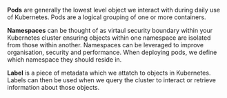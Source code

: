 **Pods** are generally the lowest level object we interact with during daily use of Kubernetes. Pods are a logical grouping of one or more containers.

**Namespaces** can be thought of as virtaul security boundary within your Kubernetes cluster ensuring objects within one namespace are isolated from those within another. Namespaces can be leveraged to improve organisation, security and performance. When deploying pods, we define which namespace they should reside in.

**Label** is a piece of metadata which we attatch to objects in Kubernetes. Labels can then be used when we query the cluster to interact or retrieve information about those objects.